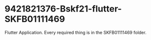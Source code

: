 # 9421821376-Bskf21-flutter-SKFB01111469
Flutter Application.
Every required thing is in the SKFB01111469 folder.
